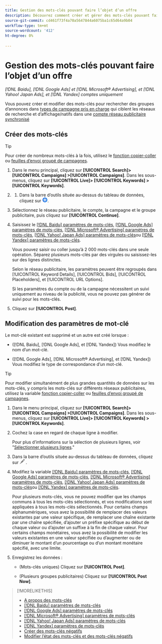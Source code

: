 ```yaml
---
title: Gestion des mots-clés pouvant faire l’objet d’un offre
description: Découvrez comment créer et gérer des mots-clés pouvant faire l’objet d’offres pour les groupes d’annonces de recherche.
source-git-commit: cd461f73f4a70a5647844a6075ba1c65d64a9b04
workflow-type: tm+mt
source-wordcount: '412'
ht-degree: 0%

---
```


# Gestion des mots-clés pouvant faire l’objet d’un offre

*[!DNL Baidu], [!DNL Google Ads] et [!DNL Microsoft® Advertising], et [!DNL Yahoo! Japan Ads], et [!DNL Yandex] comptes uniquement*

Vous pouvez créer et modifier des mots-clés pour rechercher des groupes d’annonces dans [types de campagne pris en charge](/help/search-social-commerce/introduction/supported-inventory.md) qui ciblent les réseaux de recherche et d’affichage/natifs dans une [compte réseau publicitaire synchronisé](/help/search-social-commerce/campaign-management/accounts/ad-network-account-about.md)

## Créer des mots-clés

>[!TIP]
>
>Pour créer de nombreux mots-clés à la fois, utilisez le [fonction copier-coller](/help/search-social-commerce/campaign-management/campaigns/copy-paste.md) ou [feuilles d’envoi groupé de campagnes](/help/search-social-commerce/campaign-management/bulksheets/bulksheet-about.md).

1. Dans le menu principal, cliquez sur **[!UICONTROL Search]> [!UICONTROL Campaigns] >[!UICONTROL Campaigns]**. Dans les sous-menus, cliquez sur **[!UICONTROL Live]> [!UICONTROL Keywords] >[!UICONTROL Keywords]**.

1. 
   1. Dans la barre d’outils située au-dessus du tableau de données, cliquez sur ![Créer](/help/search-social-commerce/assets/add.png "Créer").

1. Sélectionnez le réseau publicitaire, le compte, la campagne et le groupe publicitaire, puis cliquez sur **[!UICONTROL Continue]**.

1. Saisissez le [[!DNL Baidu] paramètres de mots-clés](keyword-settings-baidu.md), [[!DNL Google Ads] paramètres de mots-clés](keyword-settings-google.md), [[!DNL Microsoft® Advertising] paramètres de mots-clés](keyword-settings-microsoft.md), [[!DNL Yahoo! Japan Ads] paramètres de mots-clés](keyword-settings-yahoo-japan.md)ou [[!DNL Yandex] paramètres de mots-clés](keyword-settings-yandex.md).

   Vous pouvez saisir ou coller jusqu’à 2 000 mots-clés dans une seule opération. Séparez plusieurs mots-clés par des virgules ou saisissez-les sur des lignes distinctes.

   Selon le réseau publicitaire, les paramètres peuvent être regroupés dans [!UICONTROL Keyword Details], [!UICONTROL Bids], [!UICONTROL Placeholders], et [!UICONTROL URL Options].

   Si les paramètres du compte ou de la campagne nécessitent un suivi uniquement au niveau de la publicité, vous ne pouvez pas générer de suivi pour les mots-clés.

1. Cliquez sur **[!UICONTROL Post]**.

## Modification des paramètres de mot-clé

Le mot-clé existant est supprimé et un autre est créé lorsque :

* ([!DNL Baidu], [!DNL Google Ads], et [!DNL Yandex]) Vous modifiez le nom d’un mot-clé.

* ([!DNL Google Ads], [!DNL Microsoft® Advertising], et [!DNL Yandex]) Vous modifiez le type de correspondance d’un mot-clé.

>[!TIP]
>
>Pour modifier simultanément de plus grandes quantités de données sur les mots-clés, y compris les mots-clés sur différents réseaux publicitaires, utilisez la variable [fonction copier-coller](/help/search-social-commerce/campaign-management/campaigns/copy-paste.md) ou [feuilles d’envoi groupé de campagnes](/help/search-social-commerce/campaign-management/bulksheets/bulksheet-about.md).

1. Dans le menu principal, cliquez sur **[!UICONTROL Search]> [!UICONTROL Campaigns] >[!UICONTROL Campaigns]**. Dans les sous-menus, cliquez sur **[!UICONTROL Live]> [!UICONTROL Keywords] >[!UICONTROL Keywords]**.

1. Cochez la case en regard de chaque ligne à modifier.

   Pour plus d’informations sur la sélection de plusieurs lignes, voir &quot;[Sélectionner plusieurs lignes](/help/search-social-commerce/common-tasks/navigation-editing-selection/multiple-rows-select.md).&quot;

1. Dans la barre d’outils située au-dessus du tableau de données, cliquez sur ![Modifier](/help/search-social-commerce/assets/edit.png "Modifier") .

1. Modifiez la variable [[!DNL Baidu] paramètres de mots-clés](keyword-settings-baidu.md), [[!DNL Google Ads] paramètres de mots-clés](keyword-settings-google.md), [[!DNL Microsoft® Advertising] paramètres de mots-clés](keyword-settings-microsoft.md), [[!DNL Yahoo! Japan Ads] paramètres de mots-clés](keyword-settings-yahoo-japan.md)ou [[!DNL Yandex] paramètres de mots-clés](keyword-settings-yandex.md).

   Pour plusieurs mots-clés, vous ne pouvez modifier que les champs communs à tous les mots-clés sélectionnés, et vos modifications sont appliquées à tous les mots-clés sélectionnés. Pour certains champs alphanumériques, vous avez la possibilité de remplacer des valeurs existantes par une valeur spécifique, de remplacer une chaîne existante par une chaîne spécifiée, d’ajouter un préfixe spécifique au début de chaque valeur ou d’ajouter un suffixe à la fin de chaque valeur. Pour certains champs monétaires, vous avez la possibilité de modifier les valeurs existantes en une valeur spécifiée ou d’augmenter ou de diminuer le montant d’un pourcentage ou d’un montant monétaire spécifié, avec une limite.

1. Enregistrez les données :

   * (Mots-clés uniques) Cliquez sur **[!UICONTROL Post]**.

   * (Plusieurs groupes publicitaires) Cliquez sur **[!UICONTROL Post Now]**.

>[!MORELIKETHIS]
>
>* [A propos des mots-clés](keyword-about.md)
>* [[!DNL Baidu] paramètres de mots-clés](keyword-settings-baidu.md)
>* [[!DNL Google Ads] paramètres de mots-clés](keyword-settings-google.md)
>* [[!DNL Microsoft® Advertising] paramètres de mots-clés](keyword-settings-microsoft.md)
>* [[!DNL Yahoo! Japan Ads] paramètres de mots-clés](keyword-settings-yahoo-japan.md)
>* [[!DNL Yandex] paramètres de mots-clés](keyword-settings-yandex.md)
>* [Créer des mots-clés négatifs](/help/search-social-commerce/campaign-management/campaigns/keyword-negative-create.md)
>* [Modifier l’état des mots-clés et des mots-clés négatifs](keyword-status-edit.md)


